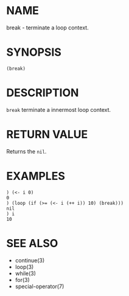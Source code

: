 # NAME
break - terminate a loop context.

# SYNOPSIS

    (break)

# DESCRIPTION
`break` terminate a innermost loop context.

# RETURN VALUE
Returns the `nil`.

# EXAMPLES

    ) (<- i 0)
    0
    ) (loop (if (>= (<- i (++ i)) 10) (break)))
    nil
    ) i
    10

# SEE ALSO
- continue(3)
- loop(3)
- while(3)
- for(3)
- special-operator(7)
